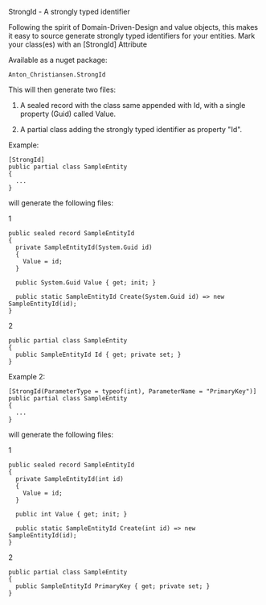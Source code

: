 StrongId - A strongly typed identifier

Following the spirit of Domain-Driven-Design and value objects, this makes it easy to source generate strongly typed identifiers for your entities.
Mark your class(es) with an [StrongId] Attribute

Available as a nuget package:
                
    Anton_Christiansen.StrongId

This will then generate two files:

1) A sealed record with the class same appended with Id, with a single property (Guid) called Value.

2) A partial class adding the strongly typed identifier as property "Id".

Example:

    [StrongId]
    public partial class SampleEntity
    {
      ...
    }

will generate the following files:

1

    public sealed record SampleEntityId
    {
      private SampleEntityId(System.Guid id)
      {
        Value = id;
      }

      public System.Guid Value { get; init; }

      public static SampleEntityId Create(System.Guid id) => new SampleEntityId(id);
    }
    
2

    public partial class SampleEntity
    {
      public SampleEntityId Id { get; private set; }
    }







Example 2:

    [StrongId(ParameterType = typeof(int), ParameterName = "PrimaryKey")]
    public partial class SampleEntity
    {
      ...
    }

will generate the following files:

1

    public sealed record SampleEntityId
    {
      private SampleEntityId(int id)
      {
        Value = id;
      }

      public int Value { get; init; }

      public static SampleEntityId Create(int id) => new SampleEntityId(id);
    }
    
2

    public partial class SampleEntity
    {
      public SampleEntityId PrimaryKey { get; private set; }
    }

